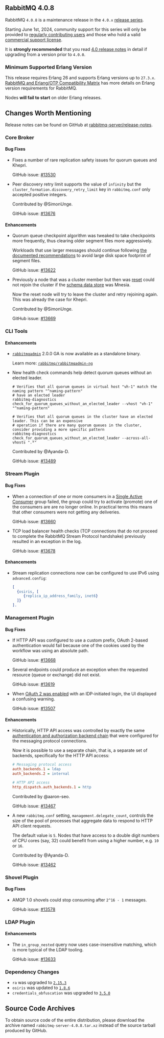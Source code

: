 ## RabbitMQ 4.0.8

RabbitMQ `4.0.8` is a maintenance release in the `4.0.x` [release series](https://www.rabbitmq.com/release-information).

Starting June 1st, 2024, community support for this series will only be provided to [regularly contributing users](https://github.com/rabbitmq/rabbitmq-server/blob/main/COMMUNITY_SUPPORT.md) and those
who hold a valid [commercial support license](https://tanzu.vmware.com/rabbitmq/oss).

It is **strongly recommended** that you read [4.0 release notes](https://github.com/rabbitmq/rabbitmq-server/releases/tag/v4.0.1)
in detail if upgrading from a version prior to `4.0.0`.


### Minimum Supported Erlang Version

This release requires Erlang 26 and supports Erlang versions up to `27.3.x`.
[RabbitMQ and Erlang/OTP Compatibility Matrix](https://www.rabbitmq.com/docs/which-erlang) has more details on
Erlang version requirements for RabbitMQ.

Nodes **will fail to start** on older Erlang releases.


## Changes Worth Mentioning

Release notes can be found on GitHub at [rabbitmq-server/release-notes](https://github.com/rabbitmq/rabbitmq-server/tree/v4.0.x/release-notes).

### Core Broker

#### Bug Fixes

 * Fixes a number of rare replication safety issues for quorum queues and Khepri.

   GitHub issue: [#13530](https://github.com/rabbitmq/rabbitmq-server/pull/13530)

 * Peer discovery retry limit supports the value of `infinity`
   but the `cluster_formation.discovery_retry_limit` key in `rabbitmq.conf` only accepted positive integers.

   Contributed by @SimonUnge.

   GitHub issue: [#13676](https://github.com/rabbitmq/rabbitmq-server/pull/13676)

#### Enhancements

 * Quorum queue checkpoint algorithm was tweaked to take checkpoints more frequently, thus
   clearing older segment files more aggressively.

   Workloads that use larger messages should continue following [the documented recommendations](https://www.rabbitmq.com/docs/quorum-queues#performance-tuning-large-messages) to
   avoid large disk space footprint of segment files.

   GitHub issue: [#13622](https://github.com/rabbitmq/rabbitmq-server/pull/13622)

 * Previously a node that was a cluster member but then was [reset](https://www.rabbitmq.com/docs/clustering#restarting-with-hostname-changes) could not
   rejoin the cluster if the [schema data store](https://www.rabbitmq.com/docs/metadata-store) was Mnesia.

   Now the reset node will try to leave the cluster and retry rejoining again.
   This was already the case for Khepri.

   Contributed by @SimonUnge.

   GitHub issue: [#13669](https://github.com/rabbitmq/rabbitmq-server/pull/13669)


### CLI Tools

#### Enhancements

 * [`rabbitmqadmin`](https://www.rabbitmq.com/docs/management-cli) 2.0.0 GA is now available as a standalone binary.

   Learn more: [`rabbitmq/rabbitmqadmin-ng`](https://github.com/rabbitmq/rabbitmqadmin-ng)

  * New health check commands help detect quorum queues without an elected leader.

    ```shell
    # Verifies that all quorum queues in virtual host "vh-1" match the naming pattern "^naming-pattern"
    # have an elected leader
    rabbitmq-diagnostics check_for_quorum_queues_without_an_elected_leader --vhost "vh-1" "^naming-pattern"

    # Verifies that all quorum queues in the cluster have an elected leader. This can be an expensive
    # operation if there are many quorum queues in the cluster, consider providing a more specific pattern
    rabbitmq-diagnostics check_for_quorum_queues_without_an_elected_leader --across-all-vhosts ".*"
    ```

    Contributed by @Ayanda-D.

    GitHub issue: [#13489](https://github.com/rabbitmq/rabbitmq-server/pull/13489/)


### Stream Plugin

#### Bug Fixes

 * When a connection of one or more consumers in a [Single Active Consumer]() group failed, the group
   could try to activate (promote) one of the consumers are are no longer online. In practical terms
   this means that other consumers were not getting any deliveries.

   GitHub issue: [#13660](https://github.com/rabbitmq/rabbitmq-server/pull/13660)

 * TCP load balancer health checks (TCP connections that do not proceed to complete the RabbitMQ Stream Protocol handshake)
   previously resulted in an exception in the log.

   GitHub issue: [#13678](https://github.com/rabbitmq/rabbitmq-server/pull/13678)

#### Enhancements

 * Stream replication connections now can be configured to use IPv6 using `advanced.config`:

   ```erl
   [
     {osiris, [
        {replica_ip_address_family, inet6}
     ]}
   ].
   ```


### Management Plugin

#### Bug Fixes

 * If HTTP API was configured to use a custom prefix, OAuth 2-based authentication would fail
   because one of the cookies used by the workflow was using an absolute path.

   GitHub issue: [#13668](https://github.com/rabbitmq/rabbitmq-server/pull/13668)

 * Several endpoints could produce an exception when the requested resource (queue or exchange) did not exist.

   GitHub issue: [#13619](https://github.com/rabbitmq/rabbitmq-server/pull/13619)

 * When [OAuth 2 was enabled](https://www.rabbitmq.com/docs/oauth2) with an IDP-initiated login,
   the UI displayed a confusing warning.

   GitHub issue: [#13507](https://github.com/rabbitmq/rabbitmq-server/pull/13507)

#### Enhancements

 * Historically, HTTP API access was controlled by exactly the same [authentication and authorization backend chain]()
   that were configured for the messaging protocol connections.

   Now it is possible to use a separate chain, that is, a separate set of backends, specifically for the HTTP API access:

   ```ini
   # Messaging protocol access
   auth_backends.1 = ldap
   auth_backends.2 = internal

   # HTTP API access
   http_dispatch.auth_backends.1 = http
   ```

   Contributed by @aaron-seo.

   GitHub issue: [#13467](https://github.com/rabbitmq/rabbitmq-server/pull/13467)

 * A new `rabbitmq.conf` setting, `management.delegate_count`, controls the size of the pool of processes
   that aggregate data to respond to HTTP API client requests.

   The default value is `5`. Nodes that have access to a double digit numbers of CPU cores (say, 32)
   could benefit from using a higher number, e.g. `10` or `16`.

   Contributed by @Ayanda-D.

   GitHub issue: [#13462](https://github.com/rabbitmq/rabbitmq-server/pull/13462)


### Shovel Plugin

#### Bug Fixes

 * AMQP 1.0 shovels could stop consuming after `2^16 - 1` messages.

   GitHub issue: [#13578](https://github.com/rabbitmq/rabbitmq-server/pull/13578)


### LDAP Plugin

#### Enhancements

 * The `in_group_nested` query now uses case-insensitive matching, which is more typical of the LDAP tooling.

   GitHub issue: [#13633](https://github.com/rabbitmq/rabbitmq-server/pull/13633)


### Dependency Changes

 * `ra` was upgraded to [`2.15.3`](https://github.com/rabbitmq/ra/releases)
 * `osiris` was updated to [`1.8.6`](https://github.com/rabbitmq/osiris/releases)
 * `credentials_obfuscation` was upgraded to [`3.5.0`](https://github.com/rabbitmq/credentials-obfuscation/releases)


## Source Code Archives

To obtain source code of the entire distribution, please download the archive named `rabbitmq-server-4.0.8.tar.xz`
instead of the source tarball produced by GitHub.
